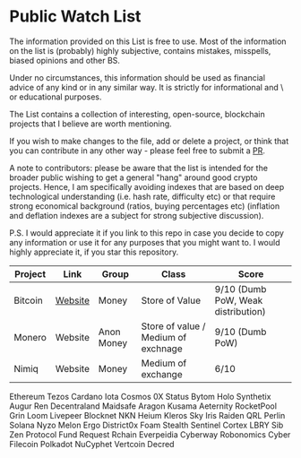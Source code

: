 # Public Watch List

The information provided on this List is free to use. Most of the information on the list is (probably) highly subjective, contains mistakes, misspells, biased opinions and other BS. 

Under no circumstances, this information should be used as financial advice of any kind or in any similar way. It is strictly for informational and \ or educational purposes. 

The List contains a collection of interesting, open-source, blockchain projects that I believe are worth mentioning.

If you wish to make changes to the file, add or delete a project, or think that you can contribute in any other way - please feel free to submit a [PR](https://github.com/serejandmyself/Public-Watch-List/pulls).

A note to contributors: please be aware that the list is intended for the broader public wishing to get a general "hang" around good crypto projects. Hence, I am specifically avoiding indexes that are based on deep technological understanding (i.e. hash rate, difficulty etc) or that require strong economical background (ratios, buying percentages etc) (inflation and deflation indexes are a subject for strong subjective discussion). 

P.S. I would appreciate it if you link to this repo in case you decide to copy any information or use it for any purposes that you might want to. I would highly appreciate it, if you star this repository.

| Project | Link | Group | Class | Score |
|---------|-------|-------|--------|--------|
| Bitcoin | [Website](https://www.bitcoin.org/) | Money | Store of Value | 9/10 (Dumb PoW, Weak distribution) | 
| Monero | Website | Anon Money | Store of value / Medium of exchnage | 9/10 (Dumb PoW) |
| Nimiq | Website | Money | Medium of exchange | 6/10 |


Ethereum
Tezos
Cardano
Iota
Cosmos
0X
Status
Bytom 
Holo
Synthetix
Augur
Ren
Decentraland
Maidsafe
Aragon
Kusama
Aeternity
RocketPool
Grin
Loom
Livepeer
Blocknet
NKN
Heium
Kleros
Sky
Iris
Raiden
QRL
Perlin
Solana
Nyzo
Melon
Ergo
District0x
Foam
Stealth
Sentinel
Cortex 
LBRY
Sib
Zen Protocol
Fund Request
Rchain
Everpeidia
Cyberway
Robonomics 
Cyber
Filecoin
Polkadot
NuCyphet
Vertcoin
Decred





